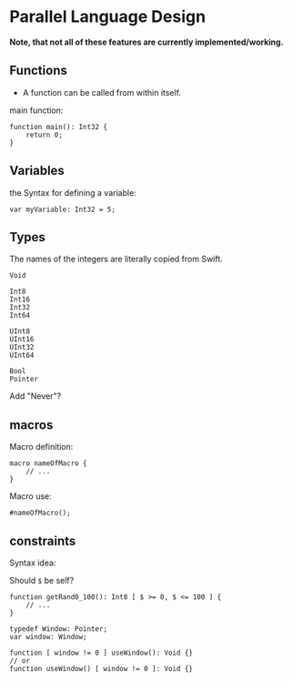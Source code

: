 # Parallel Language Design

**Note, that not all of these features are currently implemented/working.**

## Functions

* A function can be called from within itself.

main function:
```parallel
function main(): Int32 {
	return 0;
}
```

## Variables

the Syntax for defining a variable:

```parallel
var myVariable: Int32 = 5;
```

## Types

The names of the integers are literally copied from Swift.

```parallel
Void

Int8
Int16
Int32
Int64

UInt8
UInt16
UInt32
UInt64

Bool
Pointer
```

Add "Never"?

## macros

Macro definition:

```parallel
macro nameOfMacro {
	// ...
}
```

Macro use:

```parallel
#nameOfMacro();
```

## constraints

Syntax idea:

Should `$` be self?

<!-- ```parallel
typedef Degrees: Float [ $ >= -360, $ <= 360 ]
``` -->


```parallel
function getRand0_100(): Int8 [ $ >= 0, $ <= 100 ] {
	// ...
}
```

```parallel
typedef Window: Pointer;
var window: Window;

function [ window != 0 ] useWindow(): Void {}
// or
function useWindow() [ window != 0 ]: Void {}
```